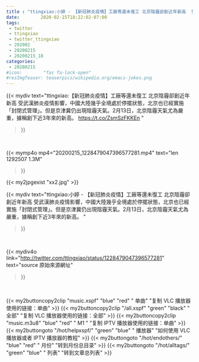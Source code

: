 ```yaml
---
title : "ttingxiao:小婷 - 【新冠肺炎疫情】工廠等還未復工 北京陰霾卻創近年新高  受武漢肺炎疫情影響，中國大陸幾乎全境處於停擺狀態，北京也已經實施「封閉式管理」。但是京津冀仍出現陰霾天氣。2月13日，北京陰霾天氣尤為嚴重，據稱創下近3年來的新高。 "
date:        2020-02-15T18:22:02-07:00
tags:
 - twitter
 - ttingxiao
 - twitter_ttingxiao
 - 202002
 - 20200215
 - 20200215_18
categories:
 - 20200215
#icon:        "fas fa-lock-open"
#resImgTeaser: teaserpics/wikipedia.org/emacs-jokes.png
---
```


{{< mydiv text="ttingxiao:【新冠肺炎疫情】工廠等還未復工 北京陰霾卻創近年新高  受武漢肺炎疫情影響，中國大陸幾乎全境處於停擺狀態，北京也已經實施「封閉式管理」。但是京津冀仍出現陰霾天氣。2月13日，北京陰霾天氣尤為嚴重，據稱創下近3年來的新高。 https://t.co/ZsmSzFKKEn "
>}}
<br>


{{< mymp4o mp4="20200215_1228479047396577281.mp4"
text="len 1292507    1.3M"
>}}

{{< my2jpgexist "xx2.jpg" >}}<br>



{{< mydiv text="ttingxiao:小婷 - 【新冠肺炎疫情】工廠等還未復工 北京陰霾卻創近年新高  受武漢肺炎疫情影響，中國大陸幾乎全境處於停擺狀態，北京也已經實施「封閉式管理」。但是京津冀仍出現陰霾天氣。2月13日，北京陰霾天氣尤為嚴重，據稱創下近3年來的新高。 "
>}}
<br>

{{< mydiv4o link="http://twitter.com/ttingxiao/status/1228479047396577281"
text="source 原始來源網址"
>}}


<br>



{{< my2buttoncopy2clip "music.xspf"        "blue"   "red"    " 单曲"  "复制 VLC 播放器使用的链接：单曲" >}} {{< my2buttoncopy2clip "/all.xspf"         "green"  "black"  " 全部"  "复制 VLC 播放器使用的链接：全部" >}} {{< my2buttoncopy2clip "music.m3u8"        "blue"   "red"    " M1 "    "复制 IPTV 播放器使用的链接：单曲" >}} {{< my2buttongoto      "/hot/helpxspf/"    "green"  "blue"   " 播放器" "如何使用 VLC 播放器或者 IPTV 播放器的教程" >}} {{< my2buttongoto      "/hot/endothers/"   "blue"   "red"    " 月份"   "转到月份总目录" >}} {{< my2buttongoto      "/hot/alltags/"     "green"  "blue"   " 列表"   "转到文章总列表" >}} 
